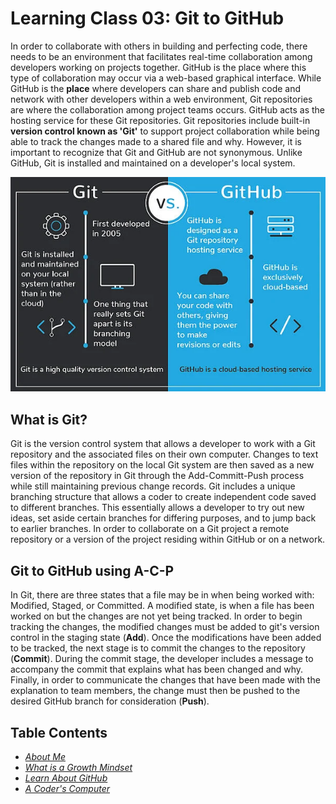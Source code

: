 # Learning Class 03: Git to GitHub
In order to collaborate with others in building and perfecting code, there needs to be an environment that facilitates real-time collaboration among developers working on projects together. GitHub is the place where this type of collaboration may occur via a web-based graphical interface. While GitHub is the **place** where developers can share and publish code and network with other developers within a web environment, Git repositories are where the collaboration among project teams occurs. GitHub acts as the hosting service for these Git repositories. Git repositories include built-in **version control known as 'Git'** to support project collaboration while being able to track the changes made to a shared file and why. However, it is important to recognize that Git and GitHub are not synonymous. Unlike GitHub, Git is installed and maintained on a developer's local system. 

![Git vs GitHub image](/Git_Image.png)

## What is Git?

Git is the version control system that allows a developer to work with a Git repository and the associated files on their own computer. Changes to text files within the repository on the local Git system are then saved as a new version of the repository in Git through the Add-Committ-Push process while still maintaining previous change records. Git includes a unique branching structure that allows a coder to create independent code saved to different branches. This essentially allows a developer to try out new ideas, set aside certain branches for differing purposes, and to jump back to earlier branches. In order to collaborate on a Git project a remote repository or a version of the project residing within GitHub or on a network.

## Git to GitHub using A-C-P
In Git, there are three states that a file may be in when being worked with: Modified, Staged, or Committed. A modified state, is when a file has been worked on but the changes are not yet being tracked. In order to begin tracking the changes, the modified changes must be added to git's version control in the staging state (**Add**). Once the modifications have been added to be tracked, the next stage is to commit the changes to the repository (**Commit**). During the commit stage, the developer includes a message to accompany the commit that explains what has been changed and why. Finally, in order to communicate the changes that have been made with the explanation to team members, the change must then be pushed to the desired GitHub branch for consideration (**Push**).

## Table Contents
* [*About Me*](README.md)
* [*What is a Growth Mindset*](GrowthMindset.md)
* [*Learn About GitHub*](Markdown.md)
* [*A Coder's Computer*](coders_computer.md)
